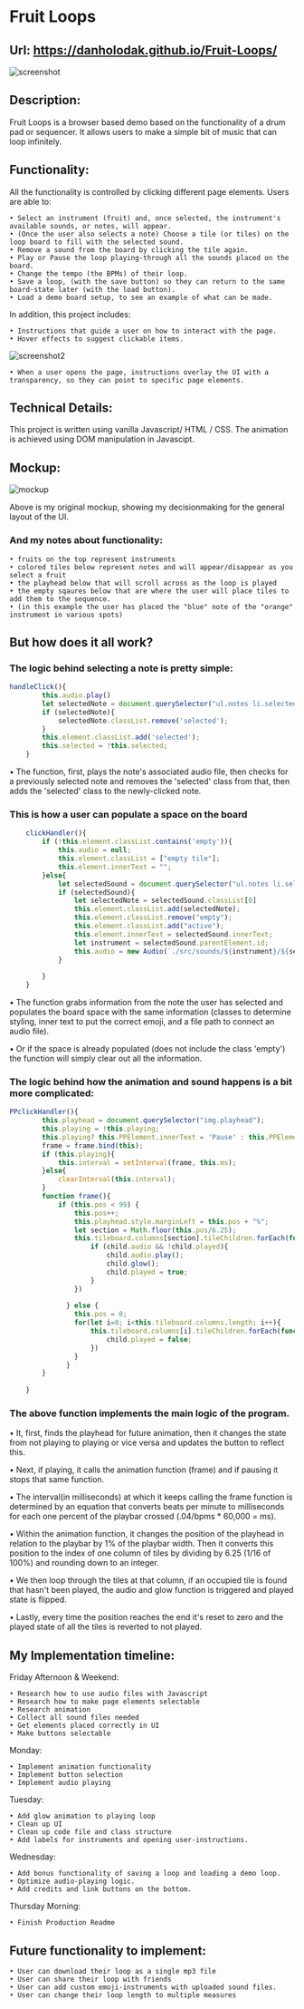 # Fruit Loops
## Url: https://danholodak.github.io/Fruit-Loops/
![screenshot](./fl_screenshot.png "Fruit Loops Screenshot")
## Description:
Fruit Loops is a browser based demo based on the functionality of a drum pad or sequencer. 
It allows users to make a simple bit of music that can loop infinitely.

## Functionality:
All the functionality is controlled by clicking different page elements.
Users are able to:
 
    • Select an instrument (fruit) and, once selected, the instrument's available sounds, or notes, will appear.
    • (Once the user also selects a note) Choose a tile (or tiles) on the loop board to fill with the selected sound.
    • Remove a sound from the board by clicking the tile again.
    • Play or Pause the loop playing-through all the sounds placed on the board.
    • Change the tempo (the BPMs) of their loop.
    • Save a loop, (with the save button) so they can return to the same board-state later (with the load button). 
    • Load a demo board setup, to see an example of what can be made.


In addition, this project includes:
    
    • Instructions that guide a user on how to interact with the page.
    • Hover effects to suggest clickable items.

![screenshot2](./fl_screenshot_2.png "Fruit Loops Screenshot With Instructions")

    • When a user opens the page, instructions overlay the UI with a transparency, so they can point to specific page elements.
    

## Technical Details:
This project is written using vanilla Javascript/ HTML / CSS. The animation is achieved using DOM manipulation in Javascipt.

## Mockup:

![mockup](./fruit_loops_mockup.jpg?raw=true "Fruit Loops Mockup")

Above is my original mockup, showing my decisionmaking for the general layout of the UI.
### And my notes about functionality:

    • fruits on the top represent instruments
    • colored tiles below represent notes and will appear/disappear as you select a fruit
    • the playhead below that will scroll across as the loop is played
    • the empty sqaures below that are where the user will place tiles to add them to the sequence.
    • (in this example the user has placed the "blue" note of the "orange" instrument in various spots)



## But how does it all work?

### The logic behind selecting a note is pretty simple:
```javascript
handleClick(){
        this.audio.play()
        let selectedNote = document.querySelector("ul.notes li.selected")
        if (selectedNote){
            selectedNote.classList.remove('selected');
        }
        this.element.classList.add('selected');
        this.selected = !this.selected;
    }
```
• The function, first, plays the note's associated audio file, then checks for a previously selected note and removes the 'selected' class from that, then adds the 'selected' class to the newly-clicked note.

### This is how a user can populate a space on the board

```javascript
    clickHandler(){
        if (!this.element.classList.contains('empty')){
            this.audio = null;
            this.element.classList = ["empty tile"];
            this.element.innerText = "";
        }else{
            let selectedSound = document.querySelector("ul.notes li.selected")
            if (selectedSound){
                let selectedNote = selectedSound.classList[0]
                this.element.classList.add(selectedNote);
                this.element.classList.remove("empty");
                this.element.classList.add("active");
                this.element.innerText = selectedSound.innerText;
                let instrument = selectedSound.parentElement.id;
                this.audio = new Audio(`./src/sounds/${instrument}/${selectedNote}.mp3`)
            }
            
        }
    }

```
 • The function grabs information from the note the user has selected and populates the board space with the same information (classes to determine styling, inner text to put the correct emoji, and a file path to connect an audio file). 

 • Or if the space is already populated (does not include the class 'empty') the function will simply clear out all the information.

### The logic behind how the animation and sound happens is a bit more complicated:

```javascript
PPclickHandler(){
        this.playhead = document.querySelector("img.playhead");
        this.playing = !this.playing;
        this.playing? this.PPElement.innerText = 'Pause' : this.PPElement.innerText = 'Play';
        frame = frame.bind(this);
        if (this.playing){
            this.interval = setInterval(frame, this.ms);
        }else{
            clearInterval(this.interval);
        }
        function frame(){
            if (this.pos < 99) {
                this.pos++;
                this.playhead.style.marginLeft = this.pos + "%"; 
                let section = Math.floor(this.pos/6.25);
                this.tileboard.columns[section].tileChildren.forEach(function(child){
                    if (child.audio && !child.played){
                        child.audio.play();
                        child.glow();
                        child.played = true;
                    }
                }) 
                
              } else {
                this.pos = 0;
                for(let i=0; i<this.tileboard.columns.length; i++){
                    this.tileboard.columns[i].tileChildren.forEach(function(child){
                        child.played = false;
                    })
                }
              }
        }
    
    }
```

### The above function implements the main logic of the program. 

• It, first, finds the playhead for future animation, then it  changes the state from not playing to playing or vice versa and updates the button to reflect this.

• Next, if playing, it calls the animation function (frame) and if pausing it stops that same function. 

• The interval(in milliseconds) at which it keeps calling the frame function is determined by an equation that converts beats per minute to milliseconds for each one percent of the playbar crossed (.04/bpms * 60,000 = ms).

• Within the animation function, it changes the position of the playhead in relation to the playbar by 1% of the playbar width. Then it converts this position to the index of one column of tiles by dividing by 6.25 (1/16 of 100%) and rounding down to an integer.

• We then loop through the tiles at that column, if an occupied tile is found that hasn't been played, the audio and glow function is triggered and played state is flipped.

• Lastly, every time the position reaches the end it's reset to zero and the played state of all the tiles is reverted to not played.



## My Implementation timeline:

Friday Afternoon & Weekend:

    • Research how to use audio files with Javascript
    • Research how to make page elements selectable
    • Research animation
    • Collect all sound files needed
    • Get elements placed correctly in UI
    • Make buttons selectable
Monday:

    • Implement animation functionality
    • Implement button selection
    • Implement audio playing
Tuesday:

    • Add glow animation to playing loop
    • Clean up UI
    • Clean up code file and class structure
    • Add labels for instruments and opening user-instructions.

Wednesday:

    • Add bonus functionality of saving a loop and loading a demo loop.
    • Optimize audio-playing logic.
    • Add credits and link buttons on the bottom.

Thursday Morning:

    • Finish Production Readme


## Future functionality to implement:

    • User can download their loop as a single mp3 file
    • User can share their loop with friends
    • User can add custom emoji-instruments with uploaded sound files.
    • User can change their loop length to multiple measures
